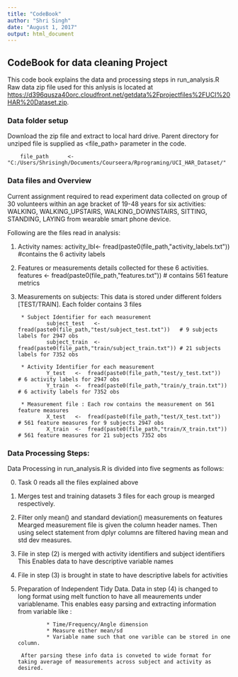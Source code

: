 ```yaml
---
title: "CodeBook"
author: "Shri Singh"
date: "August 1, 2017"
output: html_document
---
```


## CodeBook for data cleaning Project

This code book explains the data and processing steps in run_analysis.R 
Raw data zip file used for this anlysis is located at <https://d396qusza40orc.cloudfront.net/getdata%2Fprojectfiles%2FUCI%20HAR%20Dataset.zip>.

### Data folder setup

Download the zip file and extract to local hard drive. Parent directory for unziped file is supplied as <file_path> parameter in the code.

        file_path      <- "C:/Users/Shrisingh/Documents/Courseera/Rprograming/UCI_HAR_Dataset/"

### Data files and Overview

Current assignment required to read experiment data collected on group of 30 volunteers within an age bracket of 19-48 years for six activities:
WALKING, WALKING_UPSTAIRS, WALKING_DOWNSTAIRS, SITTING, STANDING, LAYING
from wearable smart phone device.

Following are the files read in analysis:

1. Activity names: 
        activity_lbl<- fread(paste0(file_path,"activity_labels.txt")) #contains the 6 activity labels
        
2. Features or measurements details collected for these 6 activities.
        features  <- fread(paste0(file_path,"features.txt"))        # contains 561 feature metrics
        
3. Measurements on subjects: This data is stored under different folders [TEST/TRAIN]. Each folder contains 3 files

        * Subject Identifier for each measurement
                subject_test   <- fread(paste0(file_path,"test/subject_test.txt"))   # 9 subjects labels for 2947 obs
                subject_train  <- fread(paste0(file_path,"train/subject_train.txt")) # 21 subjects labels for 7352 obs
                
        * Activity Identifier for each measurement
                Y_test   <-  fread(paste0(file_path,"test/y_test.txt"))      # 6 activity labels for 2947 obs
                Y_train  <-  fread(paste0(file_path,"train/y_train.txt"))    # 6 activity labels for 7352 obs
                
        * Measurement file : Each row contains the measurement on 561 feature measures
                X_test   <-  fread(paste0(file_path,"test/X_test.txt"))     # 561 feature measures for 9 subjects 2947 obs
                X_train  <-  fread(paste0(file_path,"train/X_train.txt"))   # 561 feature measures for 21 subjects 7352 obs
                
### Data Processing Steps:
Data Processing in run_analysis.R is divided into five segments as follows:

0. Task 0 reads all the files explained above
1. Merges test and training datasets
        3 files for each group is mearged respectively.
2. Filter only mean() and standard deviation() measurements on features
        Mearged measurement file is given the column header names.
        Then using select statement from dplyr columns are filtered having mean and std dev measures.
3. File in step (2) is merged with activity identifiers and subject identifiers
        This Enables data to have descriptive variable names
4. File in step (3) is brought in state to have descriptive labels for activities
5. Preparation of Independent Tidy Data.
        Data in step (4) is changed to long format using melt function to have all meaurements under variablename.
        This enables easy parsing and extracting information from variable like :
        
                * Time/Frequency/Angle dimension
                * Measure either mean/sd
                * Variable name such that one varible can be stored in one column.
                
        After parsing these info data is conveted to wide format for taking average of measurements across subject and activity as desired.
        
        
                
